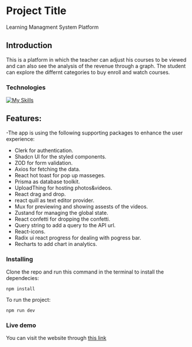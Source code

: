 # Project Title

Learning Managment System Platform

## Introduction

This is a platform in which the teacher can adjust his courses to be viewed and can also see the analysis of the revenue through a graph.
The student can explore the differnt categories to buy enroll and watch courses.

### Technologies

[![My Skills](https://skillicons.dev/icons?i=html,css,tailwind,js,ts,react,next,vercel,prisma)](https://skillicons.dev)

## Features:

-The app is using the following supporting packages to enhance the user experience:

* Clerk for authentication.
* Shadcn UI for the styled components.
* ZOD for form validation.
* Axios for fetching the data.
* React hot toast for pop up masseges.
* Prisma as database toolkit.
* UploadThing for hosting photos&videos.
* React drag and drop.
* react quill as text editor provider.
* Mux for previewing and showing assests of the videos.
* Zustand for managing the global state.
* React confetti for dropping the confetti.
* Query string to add a query to the API url.
* React-icons.
* Radix ui react progress for dealing with pogress bar.
* Recharts to add chart in analytics.

### Installing

Clone the repo and run this command in the terminal to install the dependecies:

```
npm install
```

To run the project:

```
npm run dev
```

### Live demo

You can visit the website through [this link](https://learning-managment-system-platform.vercel.app/)

